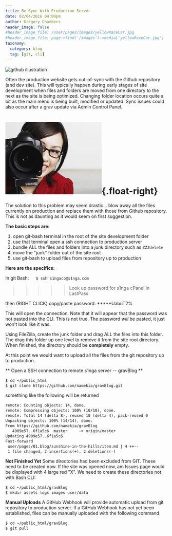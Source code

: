 ```yaml
---
title: Re-Sync With Production Server
date: 02/04/2016 04:09pm
author: Gregory Chambers
header_image: false
#header_image_file: /user/pages/images/yellowRaceCar.jpg
#header_image_file: page->find('/images')->media['yellowRaceCar.jpg']
taxonomy:
  category: blog
  tag: [git, cli]
---
```

![github illustration](/images/header-gitBash02.png)

Often the production website gets out-of-sync with the Github repository (and dev site). This will typically happen during early stages of site development when files and folders are moved from one directory to the next as the site is being optimized. Changing folder location occurs quite a bit as the main menu is being built, modified or updated. Sync issues could also occur after a grav update via Admin Control Panel.

![yellow race car](cameraGirl.jpg?cropResize=200x200){.float-right}
===

The solution to this problem may seem drastic... blow away all the files currently on production and replace them with those from Github repository. This is not as daunting as it would seem on first suggestion.

**The basic steps are:**
1. open git-bash terminal in the root of the site development folder
1. use that terminal open a ssh connection to production server
1. bundle ALL the files and folders into a _junk_ directory such as `ZZZdelete`
1. move the "junk" folder out of the site root
1. use git-bash to upload files from repository up to production

**Here are the specifics:**

In git Bash: &emsp; `$ ssh s1ngaco@s1nga.com`

>>>>> Look up password for s1nga cPanel in LastPass

then (RIGHT CLICK) copy/paste password: *****UabuT2%

This will open the connection. Note that it will appear that the password was not pasted into the CLI. This is not true. The password _will_ be pasted, it just won't look like it was.

Using FileZilla, create the junk folder and drag ALL the files into this folder. The drag this folder up one level to remove it from the site root directory. When finished, the directory should be **completely** empty.

At this point we would want to upload all the files from the git repository up to production.

** Open a SSH connection to remote s1nga server -- gravBlog **

```
$ cd ~/public_html
$ git clone https://github.com/namekia/gravBlog.git
```

something like the following will be returned

```
remote: Counting objects: 14, done.
remote: Compressing objects: 100% (10/10), done.
remote: Total 14 (delta 8), reused 10 (delta 4), pack-reused 0
Unpacking objects: 100% (14/14), done.
From https://github.com/namekia/gravBlog
   4909e57..6f1a5c6  master     -> origin/master
Updating 4909e57..6f1a5c6
Fast-forward
 user/pages/01.blog/sunshine-in-the-hills/item.md | 4 ++--
 1 file changed, 2 insertions(+), 2 deletions(-)
```

**Not Finished Yet**
Some directories had been excluded from GIT. These need to be created now. If the site was opened now, am Issues page would be displayed with 4 large red "X".  We need to create these directories not with Bash CLI:

```
$ cd ~/public_html/gravBlog
$ mkdir assets logs images user/data
```

**Manual Uploads**
A GitHub Webhook will provide automatic upload from git repository to production server. If a GitHub Webhook has not yet been established, files can be manually uploaded with the following command.

```
$ cd ~/public_html/gravBlog
$ git pull
```

